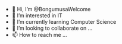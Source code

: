 - 👋 Hi, I’m @BongumusaWelcome
- 👀 I’m interested in IT
- 🌱 I’m currently learning Computer Science
- 💞️ I’m looking to collaborate on ...
- 📫 How to reach me ...

<!---
BongumusaWelcome/BongumusaWelcome is a ✨ special ✨ repository because its `README.md` (this file) appears on your GitHub profile.
You can click the Preview link to take a look at your changes.
--->
